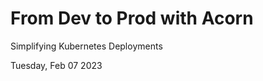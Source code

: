 
# From Dev to Prod with Acorn

Simplifying Kubernetes Deployments

<div class="hello"></div>

<div class="pt-12">
  Tuesday, Feb 07 2023
</div>


